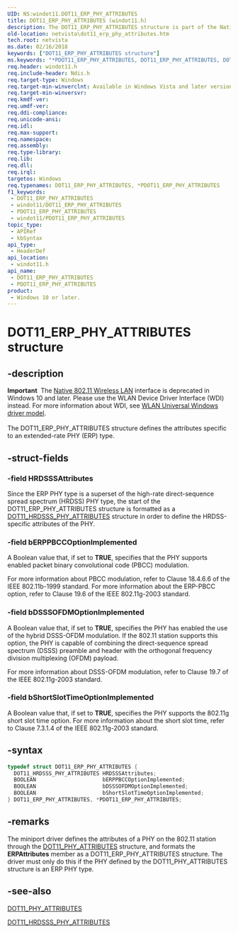 ```yaml
---
UID: NS:windot11.DOT11_ERP_PHY_ATTRIBUTES
title: DOT11_ERP_PHY_ATTRIBUTES (windot11.h)
description: The DOT11_ERP_PHY_ATTRIBUTES structure is part of the Native 802.11 Wireless LAN interface, which is deprecated for Windows 10 and later.
old-location: netvista\dot11_erp_phy_attributes.htm
tech.root: netvista
ms.date: 02/16/2018
keywords: ["DOT11_ERP_PHY_ATTRIBUTES structure"]
ms.keywords: "*PDOT11_ERP_PHY_ATTRIBUTES, DOT11_ERP_PHY_ATTRIBUTES, DOT11_ERP_PHY_ATTRIBUTES structure [Network Drivers Starting with Windows Vista], Native_802.11_data_types_ca561d35-8793-4e0f-8c56-81bd58365f08.xml, PDOT11_ERP_PHY_ATTRIBUTES, PDOT11_ERP_PHY_ATTRIBUTES structure pointer [Network Drivers Starting with Windows Vista], netvista.dot11_erp_phy_attributes, windot11/DOT11_ERP_PHY_ATTRIBUTES, windot11/PDOT11_ERP_PHY_ATTRIBUTES"
req.header: windot11.h
req.include-header: Ndis.h
req.target-type: Windows
req.target-min-winverclnt: Available in Windows Vista and later versions of the Windows operating   systems.
req.target-min-winversvr: 
req.kmdf-ver: 
req.umdf-ver: 
req.ddi-compliance: 
req.unicode-ansi: 
req.idl: 
req.max-support: 
req.namespace: 
req.assembly: 
req.type-library: 
req.lib: 
req.dll: 
req.irql: 
targetos: Windows
req.typenames: DOT11_ERP_PHY_ATTRIBUTES, *PDOT11_ERP_PHY_ATTRIBUTES
f1_keywords:
 - DOT11_ERP_PHY_ATTRIBUTES
 - windot11/DOT11_ERP_PHY_ATTRIBUTES
 - PDOT11_ERP_PHY_ATTRIBUTES
 - windot11/PDOT11_ERP_PHY_ATTRIBUTES
topic_type:
 - APIRef
 - kbSyntax
api_type:
 - HeaderDef
api_location:
 - windot11.h
api_name:
 - DOT11_ERP_PHY_ATTRIBUTES
 - PDOT11_ERP_PHY_ATTRIBUTES
product:
 - Windows 10 or later.
---
```


# DOT11_ERP_PHY_ATTRIBUTES structure


## -description

<div class="alert"><b>Important</b>  The <a href="/previous-versions/windows/hardware/wireless/ff560689(v=vs.85)">Native 802.11 Wireless LAN</a> interface is deprecated in Windows 10 and later. Please use the WLAN Device Driver Interface (WDI) instead. For more information about WDI, see <a href="/windows-hardware/drivers/network/wifi-universal-driver-model">WLAN Universal Windows driver model</a>.</div><div> </div>The DOT11_ERP_PHY_ATTRIBUTES structure defines the attributes specific to an extended-rate PHY (ERP)
  type.

## -struct-fields

### -field HRDSSSAttributes

Since the ERP PHY type is a superset of the high-rate direct-sequence spread spectrum (HRDSS) PHY
     type, the start of the DOT11_ERP_PHY_ATTRIBUTES structure is formatted as a
     <a href="..\windot11\ns-windot11-dot11_hrdsss_phy_attributes.md">
     DOT11_HRDSSS_PHY_ATTRIBUTES</a> structure in order to define the HRDSS-specific attributes of the
     PHY.

### -field bERPPBCCOptionImplemented

A Boolean value that, if set to <b>TRUE</b>, specifies that the PHY supports enabled packet binary
     convolutional code (PBCC) modulation.


For more information about PBCC modulation, refer to Clause 18.4.6.6 of the IEEE 802.11b-1999
     standard. For more information about the ERP-PBCC option, refer to Clause 19.6 of the IEEE 802.11g-2003
     standard.

### -field bDSSSOFDMOptionImplemented

A Boolean value that, if set to <b>TRUE</b>, specifies the PHY has enabled the use of the hybrid
     DSSS-OFDM modulation. If the 802.11 station supports this option, the PHY is capable of combining the
     direct-sequence spread spectrum (DSSS) preamble and header with the orthogonal frequency division
     multiplexing (OFDM) payload.


For more information about DSSS-OFDM modulation, refer to Clause 19.7 of the IEEE 802.11g-2003
     standard.

### -field bShortSlotTimeOptionImplemented

A Boolean value that, if set to <b>TRUE</b>, specifies the PHY supports the 802.11g short slot time
     option. For more information about the short slot time, refer to Clause 7.3.1.4 of the IEEE 802.11g-2003
     standard.

## -syntax

```cpp
typedef struct DOT11_ERP_PHY_ATTRIBUTES {
  DOT11_HRDSSS_PHY_ATTRIBUTES HRDSSSAttributes;
  BOOLEAN                     bERPPBCCOptionImplemented;
  BOOLEAN                     bDSSSOFDMOptionImplemented;
  BOOLEAN                     bShortSlotTimeOptionImplemented;
} DOT11_ERP_PHY_ATTRIBUTES, *PDOT11_ERP_PHY_ATTRIBUTES;
```

## -remarks

The miniport driver defines the attributes of a PHY on the 802.11 station through the
    <a href="..\windot11\ns-windot11-dot11_phy_attributes.md">DOT11_PHY_ATTRIBUTES</a> structure, and
    formats the
    <b>ERPAttributes</b> member as a DOT11_ERP_PHY_ATTRIBUTES structure. The driver must only do this if the
    PHY defined by the DOT11_PHY_ATTRIBUTES structure is an ERP PHY type.

## -see-also

<a href="..\windot11\ns-windot11-dot11_phy_attributes.md">DOT11_PHY_ATTRIBUTES</a>



<a href="..\windot11\ns-windot11-dot11_hrdsss_phy_attributes.md">DOT11_HRDSSS_PHY_ATTRIBUTES</a>

